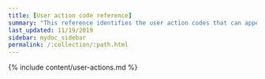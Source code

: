 ```yaml
---
title: [User action code reference]
summary: "This reference identifies the user action codes that can appear in System Health and in logs or other reports."
last_updated: 11/19/2019
sidebar: mydoc_sidebar
permalink: /:collection/:path.html
---
```



{% include content/user-actions.md %}
